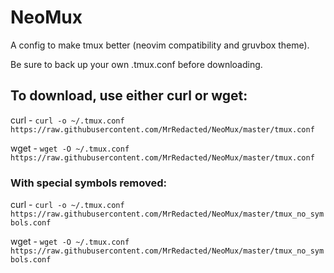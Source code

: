 # NeoMux
A config to make tmux better (neovim compatibility and gruvbox theme).

Be sure to back up your own .tmux.conf before downloading.

## To download, use either curl or wget:

curl - `curl -o ~/.tmux.conf https://raw.githubusercontent.com/MrRedacted/NeoMux/master/tmux.conf`

wget - `wget -O ~/.tmux.conf https://raw.githubusercontent.com/MrRedacted/NeoMux/master/tmux.conf`

### With special symbols removed:

curl - `curl -o ~/.tmux.conf https://raw.githubusercontent.com/MrRedacted/NeoMux/master/tmux_no_symbols.conf`

wget - `wget -O ~/.tmux.conf https://raw.githubusercontent.com/MrRedacted/NeoMux/master/tmux_no_symbols.conf`
